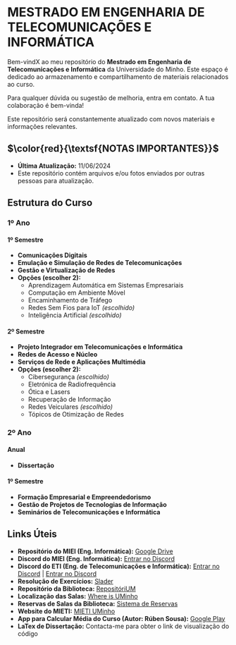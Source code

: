 # MESTRADO EM ENGENHARIA DE TELECOMUNICAÇÕES E INFORMÁTICA

Bem-vindX ao meu repositório do **Mestrado em Engenharia de Telecomunicações e Informática** da Universidade do Minho. Este espaço é dedicado ao armazenamento e compartilhamento de materiais relacionados ao curso.

Para qualquer dúvida ou sugestão de melhoria, entra em contato. A tua colaboração é bem-vinda!

Este repositório será constantemente atualizado com novos materiais e informações relevantes.

## $\color{red}{\textsf{NOTAS IMPORTANTES}}$
- **Última Atualização:** 11/06/2024
- Este repositório contém arquivos e/ou fotos enviados por outras pessoas para atualização.

## Estrutura do Curso

### 1º Ano
#### 1º Semestre
- **Comunicações Digitais**
- **Emulação e Simulação de Redes de Telecomunicações**
- **Gestão e Virtualização de Redes**
- **Opções (escolher 2):**
  - Aprendizagem Automática em Sistemas Empresariais
  - Computação em Ambiente Móvel
  - Encaminhamento de Tráfego
  - Redes Sem Fios para IoT *(escolhido)*
  - Inteligência Artificial *(escolhido)*

#### 2º Semestre
- **Projeto Integrador em Telecomunicações e Informática**
- **Redes de Acesso e Núcleo**
- **Serviços de Rede e Aplicações Multimédia**
- **Opções (escolher 2):**
  - Cibersegurança *(escolhido)*
  - Eletrónica de Radiofrequência
  - Ótica e Lasers
  - Recuperação de Informação
  - Redes Veiculares *(escolhido)*
  - Tópicos de Otimização de Redes

### 2º Ano
#### Anual
- **Dissertação**

#### 1º Semestre
- **Formação Empresarial e Empreendedorismo**
- **Gestão de Projetos de Tecnologias de Informação**
- **Seminários de Telecomunicações e Informática**

## Links Úteis
- **Repositório do MIEI (Eng. Informática):** [Google Drive](https://drive.google.com/drive/folders/1tBpWJmF0gvXJuGDTxpHNRdjJGYIjbHZZ)
- **Discord do MIEI (Eng. Informática):** [Entrar no Discord](https://discord.gg/m3kVwYM)
- **Discord do ETI (Eng. de Telecomunicações e Informática):** [Entrar no Discord](https://discord.gg/R3gYuVa7QW) | [Entrar no Discord](https://discord.gg/Qv4wxwB)
- **Resolução de Exercícios:** [Slader](https://www.slader.com)
- **Repositório da Biblioteca:** [RepositóriUM](https://repositorium.sdum.uminho.pt/)
- **Localização das Salas:** [Where is UMinho](https://whereis.uminho.pt/)
- **Reservas de Salas da Biblioteca:** [Sistema de Reservas](https://reservas.sdum.uminho.pt/)
- **Website do MIETI:** [MIETI UMinho](http://mieti.eng.uminho.pt/)
- **App para Calcular Média do Curso (Autor: Rúben Sousa):** [Google Play](https://play.google.com/store/apps/details?id=com.github.rubensousa.mieti&hl=en_US)
- **LaTex de Dissertação:** Contacta-me para obter o link de visualização do código



